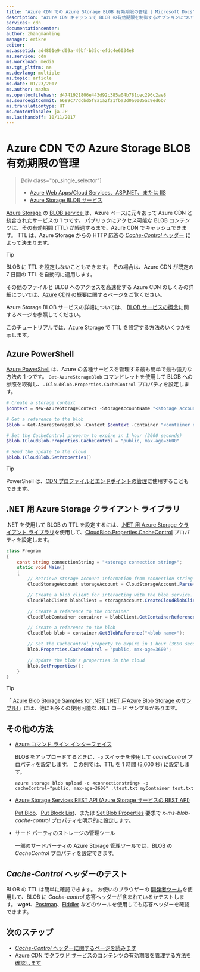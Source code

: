```yaml
---
title: "Azure CDN での Azure Storage BLOB 有効期限の管理 | Microsoft Docs"
description: "Azure CDN キャッシュで BLOB の有効期限を制御するオプションについて説明します。"
services: cdn
documentationcenter: 
author: zhangmanling
manager: erikre
editor: 
ms.assetid: ad4801e9-d09a-49bf-b35c-efdc4e6034e8
ms.service: cdn
ms.workload: media
ms.tgt_pltfrm: na
ms.devlang: multiple
ms.topic: article
ms.date: 01/23/2017
ms.author: mazha
ms.openlocfilehash: d4741921806e443d92c385a04b781cec296c2ae8
ms.sourcegitcommit: 6699c77dcbd5f8a1a2f21fba3d0a0005ac9ed6b7
ms.translationtype: HT
ms.contentlocale: ja-JP
ms.lasthandoff: 10/11/2017
---
```

# <a name="manage-expiration-of-azure-storage-blobs-in-azure-cdn"></a>Azure CDN での Azure Storage BLOB 有効期限の管理
> [!div class="op_single_selector"]
> * [Azure Web Apps/Cloud Services、ASP.NET、または IIS](cdn-manage-expiration-of-cloud-service-content.md)
> * [Azure Storage BLOB サービス](cdn-manage-expiration-of-blob-content.md)
> 
> 

[Azure Storage](../storage/common/storage-introduction.md) の [BLOB service ](../storage/common/storage-introduction.md#blob-storage)は、Azure ベースに元々あって Azure CDN と統合されたサービスの 1 つです。  パブリックにアクセス可能な BLOB コンテンツは、その有効期間 (TTL) が経過するまで、Azure CDN でキャッシュできます。  TTL は、Azure Storage からの HTTP 応答の [*Cache-Control* ヘッダー](http://www.w3.org/Protocols/rfc2616/rfc2616-sec14.html#sec14.9) によって決まります。

> [!TIP]
> BLOB に TTL を設定しないこともできます。  その場合は、Azure CDN が既定の 7 日間の TTL を自動的に適用します。
> 
> その他のファイルと BLOB へのアクセスを高速化する Azure CDN のしくみの詳細については、[Azure CDN の概要](cdn-overview.md)に関するページをご覧ください。
> 
> Azure Storage BLOB サービスの詳細については、 [BLOB サービスの概念](https://msdn.microsoft.com/library/dd179376.aspx)に関するページを参照してください。 
> 
> 

このチュートリアルでは、Azure Storage で TTL を設定する方法のいくつかを示します。  

## <a name="azure-powershell"></a>Azure PowerShell
[Azure PowerShell](/powershell/azure/overview) は、Azure の各種サービスを管理する最も簡単で最も強力な方法の 1 つです。  `Get-AzureStorageBlob` コマンドレットを使用して BLOB への参照を取得し、`.ICloudBlob.Properties.CacheControl` プロパティを設定します。 

```powershell
# Create a storage context
$context = New-AzureStorageContext -StorageAccountName "<storage account name>" -StorageAccountKey "<storage account key>"

# Get a reference to the blob
$blob = Get-AzureStorageBlob -Context $context -Container "<container name>" -Blob "<blob name>"

# Set the CacheControl property to expire in 1 hour (3600 seconds)
$blob.ICloudBlob.Properties.CacheControl = "public, max-age=3600"

# Send the update to the cloud
$blob.ICloudBlob.SetProperties()
```

> [!TIP]
> PowerShell は、[CDN プロファイルとエンドポイントの管理](cdn-manage-powershell.md)に使用することもできます。
> 
> 

## <a name="azure-storage-client-library-for-net"></a>.NET 用 Azure Storage クライアント ライブラリ
.NET を使用して BLOB の TTL を設定するには、[.NET 用 Azure Storage クライアント ライブラリ](../storage/blobs/storage-dotnet-how-to-use-blobs.md)を使用して、[CloudBlob.Properties.CacheControl](https://msdn.microsoft.com/library/microsoft.windowsazure.storage.blob.blobproperties.cachecontrol.aspx) プロパティを設定します。

```csharp
class Program
{
    const string connectionString = "<storage connection string>";
    static void Main()
    {
        // Retrieve storage account information from connection string
        CloudStorageAccount storageAccount = CloudStorageAccount.Parse(connectionString);

        // Create a blob client for interacting with the blob service.
        CloudBlobClient blobClient = storageAccount.CreateCloudBlobClient();

        // Create a reference to the container
        CloudBlobContainer container = blobClient.GetContainerReference("<container name>");

        // Create a reference to the blob
        CloudBlob blob = container.GetBlobReference("<blob name>");

        // Set the CacheControl property to expire in 1 hour (3600 seconds)
        blob.Properties.CacheControl = "public, max-age=3600";

        // Update the blob's properties in the cloud
        blob.SetProperties();
    }
}
```

> [!TIP]
> 「 [Azure Blob Storage Samples for .NET (.NET 用Azure Blob Storage のサンプル)](https://azure.microsoft.com/documentation/samples/storage-blob-dotnet-getting-started/)」には、他にも多くの使用可能な .NET コード サンプルがあります。
> 
> 

## <a name="other-methods"></a>その他の方法
* [Azure コマンド ライン インターフェイス](../cli-install-nodejs.md)
  
    BLOB をアップロードするときに、`-p` スイッチを使用して *cacheControl* プロパティを設定します。  この例では、TTL を 1 時間 (3,600 秒) に設定します。
  
    ```text
    azure storage blob upload -c <connectionstring> -p cacheControl="public, max-age=3600" .\test.txt myContainer test.txt
    ```
* [Azure Storage Services REST API (Azure Storage サービスの REST API)](https://msdn.microsoft.com/library/azure/dd179355.aspx)
  
    [Put Blob](https://msdn.microsoft.com/en-us/library/azure/dd179451.aspx)、[Put Block List](https://msdn.microsoft.com/en-us/library/azure/dd179467.aspx)、または [Set Blob Properties](https://msdn.microsoft.com/library/azure/ee691966.aspx) 要求で *x-ms-blob-cache-control* プロパティを明示的に設定します。
* サード パーティのストレージの管理ツール
  
    一部のサードパーティの Azure Storage 管理ツールでは、BLOB の *CacheControl* プロパティを設定できます。 

## <a name="testing-the-cache-control-header"></a>*Cache-Control* ヘッダーのテスト
BLOB の TTL は簡単に確認できます。  お使いのブラウザーの [開発者ツール](https://developer.microsoft.com/microsoft-edge/platform/documentation/f12-devtools-guide/)を使用して、BLOB に *Cache-control* 応答ヘッダーが含まれているかテストします。  **wget**、[Postman](https://www.getpostman.com/)、[Fiddler](http://www.telerik.com/fiddler) などのツールを使用しても応答ヘッダーを確認できます。

## <a name="next-steps"></a>次のステップ
* [*Cache-Control* ヘッダーに関するページを読みます](http://www.w3.org/Protocols/rfc2616/rfc2616-sec14.html#sec14.9)
* [Azure CDN でクラウド サービスのコンテンツの有効期限を管理する方法を確認します](cdn-manage-expiration-of-cloud-service-content.md)

